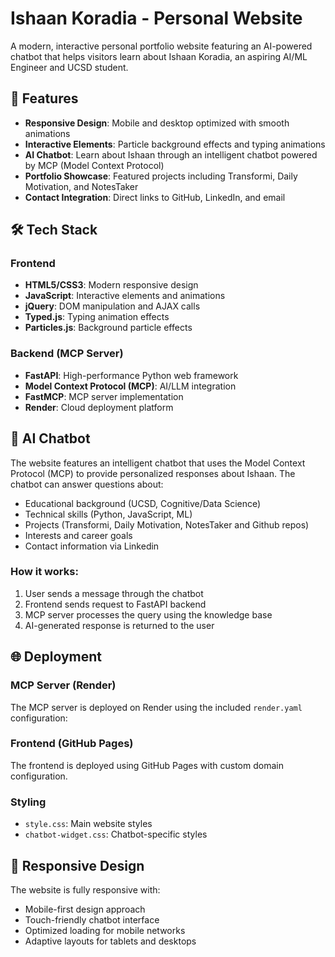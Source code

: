 # Ishaan Koradia - Personal Website

A modern, interactive personal portfolio website featuring an AI-powered chatbot that helps visitors learn about Ishaan Koradia, an aspiring AI/ML Engineer and UCSD student.

## 🌟 Features

- **Responsive Design**: Mobile and desktop optimized with smooth animations
- **Interactive Elements**: Particle background effects and typing animations
- **AI Chatbot**: Learn about Ishaan through an intelligent chatbot powered by MCP (Model Context Protocol)
- **Portfolio Showcase**: Featured projects including Transformi, Daily Motivation, and NotesTaker
- **Contact Integration**: Direct links to GitHub, LinkedIn, and email

## 🛠️ Tech Stack

### Frontend
- **HTML5/CSS3**: Modern responsive design
- **JavaScript**: Interactive elements and animations
- **jQuery**: DOM manipulation and AJAX calls
- **Typed.js**: Typing animation effects
- **Particles.js**: Background particle effects

### Backend (MCP Server)
- **FastAPI**: High-performance Python web framework
- **Model Context Protocol (MCP)**: AI/LLM integration
- **FastMCP**: MCP server implementation
- **Render**: Cloud deployment platform

## 🤖 AI Chatbot

The website features an intelligent chatbot that uses the Model Context Protocol (MCP) to provide personalized responses about Ishaan. The chatbot can answer questions about:

- Educational background (UCSD, Cognitive/Data Science)
- Technical skills (Python, JavaScript, ML)
- Projects (Transformi, Daily Motivation, NotesTaker and Github repos) 
- Interests and career goals
- Contact information via Linkedin

### How it works:
1. User sends a message through the chatbot
2. Frontend sends request to FastAPI backend
3. MCP server processes the query using the knowledge base
4. AI-generated response is returned to the user

## 🌐 Deployment

### MCP Server (Render)
The MCP server is deployed on Render using the included `render.yaml` configuration:

### Frontend (GitHub Pages)
The frontend is deployed using GitHub Pages with custom domain configuration.

### Styling
- `style.css`: Main website styles
- `chatbot-widget.css`: Chatbot-specific styles

## 📱 Responsive Design

The website is fully responsive with:
- Mobile-first design approach
- Touch-friendly chatbot interface
- Optimized loading for mobile networks
- Adaptive layouts for tablets and desktops
